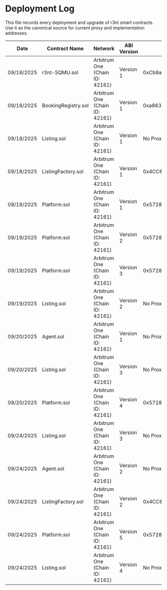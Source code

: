 # Deployment Log

This file records every deployment and upgrade of r3nt smart contracts. Use it as the canonical source for current proxy and implementation addresses.

| Date | Contract Name | Network | ABI Version | Proxy Address | Implementation Address | URLs |
| ---- | ----------------- | --------------- | ----------- | ---------------------- | ---------------------- | ---- |
| 09/18/2025 | r3nt-SQMU.sol | Arbitrum One (Chain ID: 42161) | Version 1 | 0xCb9aBFeF8d3c63848C0676a2B8F9d4FAf96B396B | 0x51A9d1c3D7b784e1c8297B4F6F56B62ec9dd2946 | https://arbiscan.io/address/0xCb9aBFeF8d3c63848C0676a2B8F9d4FAf96B396B , https://arbiscan.io/address/0x51A9d1c3D7b784e1c8297B4F6F56B62ec9dd2946 |
| 09/18/2025 | BookingRegistry.sol | Arbitrum One (Chain ID: 42161) | Version 1 | 0xa863B419d947e77888C25329011fDEF1d355d24D | 0x44823c17EA760F87452D050E4520c04671d3455f | https://arbiscan.io/address/0xa863B419d947e77888C25329011fDEF1d355d24D , https://arbiscan.io/address/0x44823c17EA760F87452D050E4520c04671d3455f |
| 09/18/2025 | Listing.sol | Arbitrum One (Chain ID: 42161) | Version 1 | No Proxy | 0xa9Bb7d69f672C7e4644f398e9235fAf714F8CA2B | https://arbiscan.io/address/0xa9Bb7d69f672C7e4644f398e9235fAf714F8CA2B |
| 09/18/2025 | ListingFactory.sol | Arbitrum One (Chain ID: 42161) | Version 1 | 0x4CC6c3B30DAf5473919a943B67B83a23B87bAe87 | 0x5526A69Aa06ec0e0C2Ce1A02EbD65b3832112519 | https://arbiscan.io/address/0x4CC6c3B30DAf5473919a943B67B83a23B87bAe87 , https://arbiscan.io/address/0x5526A69Aa06ec0e0C2Ce1A02EbD65b3832112519 |
| 09/18/2025 | Platform.sol | Arbitrum One (Chain ID: 42161) | Version 1 | 0x572891eB77CFe11bB61e970a64604fED524d7792 | 0x285eC08dC66E5e6CCc0Fbe3D614039A5157ef0B8 | https://arbiscan.io/address/0x572891eB77CFe11bB61e970a64604fED524d7792 , https://arbiscan.io/address/0x285eC08dC66E5e6CCc0Fbe3D614039A5157ef0B8 |
| 09/19/2025 | Platform.sol | Arbitrum One (Chain ID: 42161) | Version 2 | 0x572891eB77CFe11bB61e970a64604fED524d7792 | 0x3a19b0e56bBb8113B577e06f80ea0f208B748d2D | https://arbiscan.io/address/0x572891eB77CFe11bB61e970a64604fED524d7792 , https://arbiscan.io/address/0x3a19b0e56bBb8113B577e06f80ea0f208B748d2D |
| 09/19/2025 | Platform.sol | Arbitrum One (Chain ID: 42161) | Version 3 | 0x572891eB77CFe11bB61e970a64604fED524d7792 | 0xb32173d12CB4c8C250356f2e750081de31A473cb | https://arbiscan.io/address/0x572891eB77CFe11bB61e970a64604fED524d7792 , https://arbiscan.io/address/0xb32173d12CB4c8C250356f2e750081de31A473cb |
| 09/19/2025 | Listing.sol | Arbitrum One (Chain ID: 42161) | Version 2 | No Proxy | 0x57EE97EBe9d88E8A53019BBCD6E92af9d83bbd85 | https://arbiscan.io/address/0x57EE97EBe9d88E8A53019BBCD6E92af9d83bbd85 |
| 09/20/2025 | Agent.sol | Arbitrum One (Chain ID: 42161) | Version 1 | No Proxy | 0xa1F6D0a5F8703ad365D1B1587401861Ddc9d6c6F | https://arbiscan.io/address/0xa1F6D0a5F8703ad365D1B1587401861Ddc9d6c6F |
| 09/20/2025 | Listing.sol | Arbitrum One (Chain ID: 42161) | Version 3 | No Proxy | 0xD25193754506de856a46189888468CC697ddd95D | https://arbiscan.io/address/0xD25193754506de856a46189888468CC697ddd95D |
| 09/20/2025 | Platform.sol | Arbitrum One (Chain ID: 42161) | Version 4 | 0x572891eB77CFe11bB61e970a64604fED524d7792 | 0x74342993b251a3bB25F5F8eE291b1EE29dbf9744 | https://arbiscan.io/address/0x572891eB77CFe11bB61e970a64604fED524d7792 , https://arbiscan.io/address/0x74342993b251a3bB25F5F8eE291b1EE29dbf9744 |
| 09/24/2025 | Listing.sol | Arbitrum One (Chain ID: 42161) | Version 3 | No Proxy | 0x3394e58D768BC5F56a631a7B630C0F06cfA42810 | https://arbiscan.io/address/0x3394e58D768BC5F56a631a7B630C0F06cfA42810 |
| 09/24/2025 | Agent.sol | Arbitrum One (Chain ID: 42161) | Version 2 | No Proxy | 0x79293DbE161024876D47359E710C373Bf5Ee26f6 | https://arbiscan.io/address/0x79293DbE161024876D47359E710C373Bf5Ee26f6 |
| 09/24/2025 | ListingFactory.sol | Arbitrum One (Chain ID: 42161) | Version 2 | 0x4CC6c3B30DAf5473919a943B67B83a23B87bAe87 | 0xB97E115EA9004CF874Ee44C7e4EB932998457989 | https://arbiscan.io/address/0x4CC6c3B30DAf5473919a943B67B83a23B87bAe87 , https://arbiscan.io/address/0xB97E115EA9004CF874Ee44C7e4EB932998457989 |
| 09/24/2025 | Platform.sol | Arbitrum One (Chain ID: 42161) | Version 5 | 0x572891eB77CFe11bB61e970a64604fED524d7792 | 0x6e0090B22C460556739463963D9BCa77EEA9b0A0 | https://arbiscan.io/address/0x572891eB77CFe11bB61e970a64604fED524d7792 , https://arbiscan.io/address/0x6e0090B22C460556739463963D9BCa77EEA9b0A0 |
| 09/24/2025 | Listing.sol | Arbitrum One (Chain ID: 42161) | Version 4 | No Proxy | 0xDc749F057FDB9f77c661f99dc964D2a6ce70aE19 | https://arbiscan.io/address/0xDc749F057FDB9f77c661f99dc964D2a6ce70aE19 |
